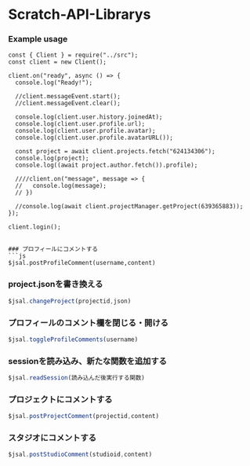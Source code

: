 # Scratch-API-Librarys

### Example usage
```
const { Client } = require("../src");
const client = new Client();

client.on("ready", async () => {
  console.log("Ready!");

  //client.messageEvent.start();
  //client.messageEvent.clear();

  console.log(client.user.history.joinedAt);
  console.log(client.user.profile.url);
  console.log(client.user.profile.avatar);
  console.log(client.user.profile.avatarURL());

  const project = await client.projects.fetch("624134306");
  console.log(project);
  console.log((await project.author.fetch()).profile);

  ////client.on("message", message => {
  //   console.log(message);
  // })

  //console.log(await client.projectManager.getProject(639365883));
});

client.login();


### プロフィールにコメントする
```js
$jsal.postProfileComment(username,content)
```
### project.jsonを書き換える
```js
$jsal.changeProject(projectid,json)
```
### プロフィールのコメント欄を閉じる・開ける
```js
$jsal.toggleProfileComments(username)
```
### sessionを読み込み、新たな関数を追加する
```js
$jsal.readSession(読み込んだ後実行する関数)
```
### プロジェクトにコメントする
```js
$jsal.postProjectComment(projectid,content)
```
### スタジオにコメントする
```js
$jsal.postStudioComment(studioid,content)
```
